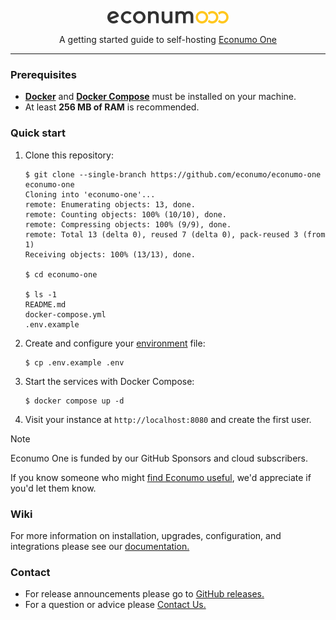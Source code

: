 <p align="center">
    <picture>
        <img src="https://github.com/econumo/.github/raw/master/profile/econumo.png" width="194">
    </picture>
</p>

<p align="center">
    A getting started guide to self-hosting <a href="https://econumo.com/docs/econumo-one">Econumo One</a>
</p>

---

### Prerequisites

- **[Docker](https://docs.docker.com/engine/install/)** and **[Docker Compose](https://docs.docker.com/compose/install/)** must be installed on your machine.
- At least **256 MB of RAM** is recommended.

### Quick start

1. Clone this repository:

    ```console
    $ git clone --single-branch https://github.com/econumo/econumo-one econumo-one
    Cloning into 'econumo-one'...
    remote: Enumerating objects: 13, done.
    remote: Counting objects: 100% (10/10), done.
    remote: Compressing objects: 100% (9/9), done.
    remote: Total 13 (delta 0), reused 7 (delta 0), pack-reused 3 (from 1)
    Receiving objects: 100% (13/13), done.

    $ cd econumo-one

    $ ls -1
    README.md
    docker-compose.yml
    .env.example
    ```

1. Create and configure your [environment](https://docs.docker.com/compose/environment-variables/) file:

    ```console
    $ cp .env.example .env
    ```

1. Start the services with Docker Compose:

    ```console
    $ docker compose up -d
    ```

1. Visit your instance at `http://localhost:8080` and create the first user.

> [!NOTE]
> Econumo One is funded by our GitHub Sponsors and cloud subscribers.
>
> If you know someone who might [find Econumo useful](https://econumo.com/?utm_medium=Social&utm_source=GitHub&utm_campaign=readme), we'd appreciate if you'd let them know.

### Wiki

For more information on installation, upgrades, configuration, and integrations please see our [documentation.](https://econumo.com/docs/)

### Contact

- For release announcements please go to [GitHub releases.](https://github.com/econumo/econumo-one/releases)
- For a question or advice please [Contact Us.](https://econumo.com/docs/contact-us/)

